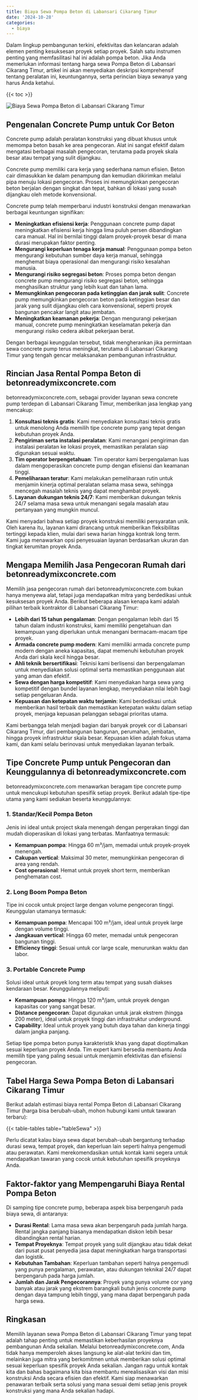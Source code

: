 ```yaml
---
title: Biaya Sewa Pompa Beton di Labansari Cikarang Timur
date: '2024-10-28'
categories:
  - biaya
---
```


Dalam lingkup pembangunan terkini, efektivitas dan kelancaran adalah elemen penting kesuksesan proyek setiap proyek. Salah satu instrumen penting yang memfasilitasi hal ini adalah pompa beton. Jika Anda memerlukan informasi tentang harga sewa Pompa Beton di Labansari Cikarang Timur, artikel ini akan menyediakan deskripsi komprehensif tentang peralatan ini, keuntungannya, serta perincian biaya sewanya yang harus Anda ketahui.

{{< toc >}}

![Biaya Sewa Pompa Beton di Labansari Cikarang Timur](https://betoncor8.github.io/pump/concrete-pump%20(23).png)

## Pengenalan Concrete Pump untuk Cor Beton

Concrete pump adalah peralatan konstruksi yang dibuat khusus untuk memompa beton basah ke area pengecoran. Alat ini sangat efektif dalam mengatasi berbagai masalah pengecoran, terutama pada proyek skala besar atau tempat yang sulit dijangkau.

Concrete pump memiliki cara kerja yang sederhana namun efisien. Beton cair dimasukkan ke dalam penampung dan kemudian dikirimkan melalui pipa menuju lokasi pengecoran. Proses ini memungkinkan pengecoran beton berjalan dengan singkat dan tepat, bahkan di lokasi yang susah dijangkau oleh metode konvensional.

Concrete pump telah memperbarui industri konstruksi dengan menawarkan berbagai keuntungan signifikan:

- **Meningkatkan efisiensi kerja**: Penggunaan concrete pump dapat meningkatkan efisiensi kerja hingga lima puluh persen dibandingkan cara manual. Hal ini bernilai tinggi dalam proyek-proyek besar di mana durasi merupakan faktor penting.
- **Mengurangi keperluan tenaga kerja manual**: Penggunaan pompa beton mengurangi kebutuhan sumber daya kerja manual, sehingga menghemat biaya operasional dan mengurangi risiko kesalahan manusia.
- **Mengurangi risiko segregasi beton**: Proses pompa beton dengan concrete pump mengurangi risiko segregasi beton, sehingga menghasilkan struktur yang lebih kuat dan tahan lama.
- **Memungkinkan pengecoran pada ketinggian dan jarak sulit**: Concrete pump memungkinkan pengecoran beton pada ketinggian besar dan jarak yang sulit dijangkau oleh cara konvensional, seperti proyek bangunan pencakar langit atau jembatan.
- **Meningkatkan keamanan pekerja**: Dengan mengurangi pekerjaan manual, concrete pump meningkatkan keselamatan pekerja dan mengurangi risiko cedera akibat pekerjaan berat.

Dengan berbagai keunggulan tersebut, tidak mengherankan jika permintaan sewa concrete pump terus meningkat, terutama di Labansari Cikarang Timur yang tengah gencar melaksanakan pembangunan infrastruktur.

## Rincian Jasa Rental Pompa Beton di betonreadymixconcrete.com

betonreadymixconcrete.com, sebagai provider layanan sewa concrete pump terdepan di Labansari Cikarang Timur, memberikan jasa lengkap yang mencakup:

1. **Konsultasi teknis gratis**: Kami menyediakan konsultasi teknis gratis untuk menolong Anda memilih tipe concrete pump yang tepat dengan kebutuhan proyek Anda.
2. **Pengiriman serta instalasi peralatan**: Kami menangani pengiriman dan instalasi peralatan ke lokasi proyek, memastikan peralatan siap digunakan sesuai waktu.
3. **Tim operator berpengetahuan**: Tim operator kami berpengalaman luas dalam mengoperasikan concrete pump dengan efisiensi dan keamanan tinggi.
4. **Pemeliharaan teratur**: Kami melakukan pemeliharaan rutin untuk menjamin kinerja optimal peralatan selama masa sewa, sehingga mencegah masalah teknis yang dapat menghambat proyek.
5. **Layanan dukungan teknis 24/7**: Kami memberikan dukungan teknis 24/7 selama masa sewa untuk menangani segala masalah atau pertanyaan yang mungkin muncul.

Kami menyadari bahwa setiap proyek konstruksi memiliki persyaratan unik. Oleh karena itu, layanan kami dirancang untuk memberikan fleksibilitas tertinggi kepada klien, mulai dari sewa harian hingga kontrak long term. Kami juga menawarkan opsi penyesuaian layanan berdasarkan ukuran dan tingkat kerumitan proyek Anda.

## Mengapa Memilih Jasa Pengecoran Rumah dari betonreadymixconcrete.com

Memilih jasa pengecoran rumah dari betonreadymixconcrete.com bukan hanya menyewa alat, tetapi juga mendapatkan mitra yang berdedikasi untuk kesuksesan proyek Anda. Berikut beberapa alasan kenapa kami adalah pilihan terbaik kontraktor di Labansari Cikarang Timur:

- **Lebih dari 15 tahun pengalaman**: Dengan pengalaman lebih dari 15 tahun dalam industri konstruksi, kami memiliki pengetahuan dan kemampuan yang diperlukan untuk menangani bermacam-macam tipe proyek.
- **Armada concrete pump modern**: Kami memiliki armada concrete pump modern dengan aneka kapasitas, dapat memenuhi kebutuhan proyek Anda dari skala kecil hingga besar.
- **Ahli teknik bersertifikasi**: Teknisi kami berlisensi dan berpengalaman untuk menyediakan solusi optimal serta memastikan penggunaan alat yang aman dan efektif.
- **Sewa dengan harga kompetitif**: Kami menyediakan harga sewa yang kompetitif dengan bundel layanan lengkap, menyediakan nilai lebih bagi setiap pengeluaran Anda.
- **Kepuasan dan ketepatan waktu terjamin**: Kami berdedikasi untuk memberikan hasil terbaik dan memastikan ketepatan waktu dalam setiap proyek, menjaga kepuasan pelanggan sebagai prioritas utama.

Kami berbangga telah menjadi bagian dari banyak proyek cor di Labansari Cikarang Timur, dari pembangunan bangunan, perumahan, jembatan, hingga proyek infrastruktur skala besar. Kepuasan klien adalah fokus utama kami, dan kami selalu berinovasi untuk menyediakan layanan terbaik.

## Tipe Concrete Pump untuk Pengecoran dan Keunggulannya di betonreadymixconcrete.com

betonreadymixconcrete.com menawarkan beragam tipe concrete pump untuk mencukupi kebutuhan spesifik setiap proyek. Berikut adalah tipe-tipe utama yang kami sediakan beserta keunggulannya:

### 1\. Standar/Kecil Pompa Beton

Jenis ini ideal untuk project skala menengah dengan pergerakan tinggi dan mudah dioperasikan di lokasi yang terbatas. Manfaatnya termasuk:

- **Kemampuan pompa**: Hingga 60 m³/jam, memadai untuk proyek-proyek menengah.
- **Cakupan vertical**: Maksimal 30 meter, memungkinkan pengecoran di area yang rendah.
- **Cost operasional**: Hemat untuk proyek short term, memberikan penghematan cost.

### 2\. Long Boom Pompa Beton

Tipe ini cocok untuk project large dengan volume pengecoran tinggi. Keunggulan utamanya termasuk:

- **Kemampuan pompa**: Mencapai 100 m³/jam, ideal untuk proyek large dengan volume tinggi.
- **Jangkauan vertical**: Hingga 60 meter, memadai untuk pengecoran bangunan tinggi.
- **Efficiency tinggi**: Sesuai untuk cor large scale, menurunkan waktu dan labor.

### 3\. Portable Concrete Pump

Solusi ideal untuk proyek long term atau tempat yang susah diakses kendaraan besar. Keunggulannya meliputi:

- **Kemampuan pompa**: Hingga 120 m³/jam, untuk proyek dengan kapasitas cor yang sangat besar.
- **Distance pengecoran**: Dapat digunakan untuk jarak ekstrem (hingga 200 meter), ideal untuk proyek tinggi dan infrastruktur underground.
- **Capability**: Ideal untuk proyek yang butuh daya tahan dan kinerja tinggi dalam jangka panjang.

Setiap tipe pompa beton punya karakteristik khas yang dapat dioptimalkan sesuai keperluan proyek Anda. Tim expert kami bersedia membantu Anda memilih tipe yang paling sesuai untuk menjamin efektivitas dan efisiensi pengecoran.

## Tabel Harga Sewa Pompa Beton di Labansari Cikarang Timur

Berikut adalah estimasi biaya rental Pompa Beton di Labansari Cikarang Timur (harga bisa berubah-ubah, mohon hubungi kami untuk tawaran terbaru):

{{< table-tables table="tableSewa" >}}

Perlu dicatat kalau biaya sewa dapat berubah-ubah bergantung terhadap durasi sewa, tempat proyek, dan keperluan lain seperti halnya pengemudi atau perawatan. Kami merekomendasikan untuk kontak kami segera untuk mendapatkan tawaran yang cocok untuk kebutuhan spesifik proyeknya Anda.

## Faktor-faktor yang Mempengaruhi Biaya Rental Pompa Beton

Di samping tipe concrete pump, beberapa aspek bisa berpengaruh pada biaya sewa, di antaranya:

- **Durasi Rental**: Lama masa sewa akan berpengaruh pada jumlah harga. Rental jangka panjang biasanya mendapatkan diskon lebih besar dibandingkan rental harian.
- **Tempat Proyeknya**: Tempat proyek yang sulit dijangkau atau tidak dekat dari pusat pusat penyedia jasa dapat meningkatkan harga transportasi dan logistik.
- **Kebutuhan Tambahan**: Keperluan tambahan seperti halnya pengemudi yang punya pengalaman, perawatan, atau dukungan teknikal 24/7 dapat berpengaruh pada harga jumlah.
- **Jumlah dan Jarak Pengecorannya**: Proyek yang punya volume cor yang banyak atau jarak yang ekstrem barangkali butuh jenis concrete pump dengan daya tampung lebih tinggi, yang mana dapat berpengaruh pada harga sewa.

## Ringkasan

Memilih layanan sewa Pompa Beton di Labansari Cikarang Timur yang tepat adalah tahap penting untuk memastikan keberhasilan proyeknya pembangunan Anda sekalian. Melalui betonreadymixconcrete.com, Anda tidak hanya memperoleh akses langsung ke alat-alat terkini dan tim, melainkan juga mitra yang berkomitmen untuk memberikan solusi optimal sesuai keperluan spesifik proyek Anda sekalian. Jangan ragu untuk kontak kita dan bahas bagaimana kita bisa membantu merealisasikan visi dan misi konstruksi Anda secara efisien dan efektif. Kami siap menawarkan penawaran terbaik serta solusi yang mana sesuai demi setiap jenis proyek konstruksi yang mana Anda sekalian hadapi.
